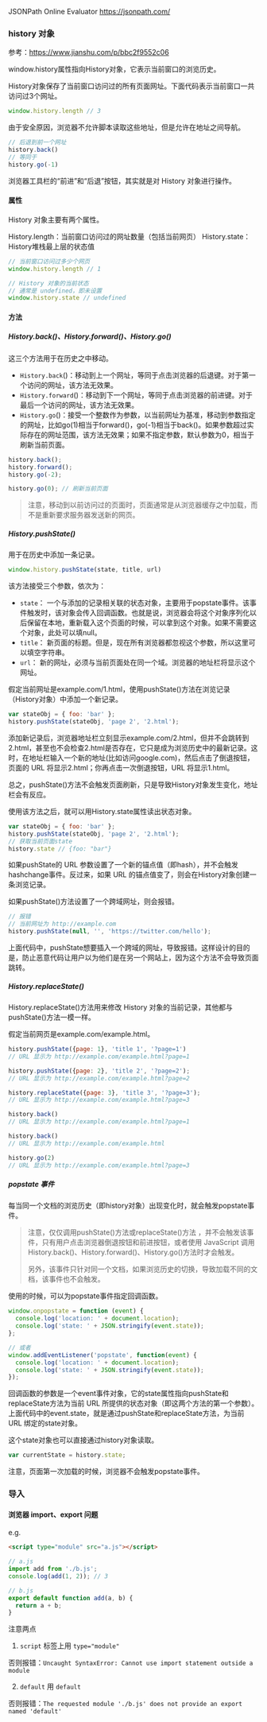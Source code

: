 JSONPath Online Evaluator <https://jsonpath.com/>

### history 对象

参考：<https://www.jianshu.com/p/bbc2f9552c06>

window.history属性指向History对象，它表示当前窗口的浏览历史。

History对象保存了当前窗口访问过的所有页面网址。下面代码表示当前窗口一共访问过3个网址。

```js
window.history.length // 3
```

由于安全原因，浏览器不允许脚本读取这些地址，但是允许在地址之间导航。

```js
// 后退到前一个网址
history.back()
// 等同于
history.go(-1)
```

浏览器工具栏的“前进”和“后退”按钮，其实就是对 History 对象进行操作。

#### 属性

History 对象主要有两个属性。

History.length：当前窗口访问过的网址数量（包括当前网页）
History.state：History堆栈最上层的状态值

```js
// 当前窗口访问过多少个网页
window.history.length // 1

// History 对象的当前状态
// 通常是 undefined，即未设置
window.history.state // undefined
```

#### 方法

##### History.back()、History.forward()、History.go()

这三个方法用于在历史之中移动。

+ `History.back`()：移动到上一个网址，等同于点击浏览器的后退键。对于第一个访问的网址，该方法无效果。
+ `History.forward`()：移动到下一个网址，等同于点击浏览器的前进键。对于最后一个访问的网址，该方法无效果。
+ `History.go`()：接受一个整数作为参数，以当前网址为基准，移动到参数指定的网址，比如go(1)相当于forward()，go(-1)相当于back()。如果参数超过实际存在的网址范围，该方法无效果；如果不指定参数，默认参数为0，相当于刷新当前页面。

```js
history.back();
history.forward();
history.go(-2); 

history.go(0); // 刷新当前页面
```

> 注意，移动到以前访问过的页面时，页面通常是从浏览器缓存之中加载，而不是重新要求服务器发送新的网页。

##### History.pushState()

用于在历史中添加一条记录。

```js
window.history.pushState(state, title, url)
```

该方法接受三个参数，依次为：

+ `state`： 一个与添加的记录相关联的状态对象，主要用于popstate事件。该事件触发时，该对象会传入回调函数。也就是说，浏览器会将这个对象序列化以后保留在本地，重新载入这个页面的时候，可以拿到这个对象。如果不需要这个对象，此处可以填null。
+ `title`： 新页面的标题。但是，现在所有浏览器都忽视这个参数，所以这里可以填空字符串。
+ `url`： 新的网址，必须与当前页面处在同一个域。浏览器的地址栏将显示这个网址。


假定当前网址是example.com/1.html，使用pushState()方法在浏览记录（History对象）中添加一个新记录。
```js
var stateObj = { foo: 'bar' };
history.pushState(stateObj, 'page 2', '2.html');
```
添加新记录后，浏览器地址栏立刻显示example.com/2.html，但并不会跳转到2.html，甚至也不会检查2.html是否存在，它只是成为浏览历史中的最新记录。这时，在地址栏输入一个新的地址(比如访问google.com)，然后点击了倒退按钮，页面的 URL 将显示2.html；你再点击一次倒退按钮，URL 将显示1.html。

总之，pushState()方法不会触发页面刷新，只是导致History对象发生变化，地址栏会有反应。

使用该方法之后，就可以用History.state属性读出状态对象。

```js
var stateObj = { foo: 'bar' };
history.pushState(stateObj, 'page 2', '2.html');
// 获取当前页面state
history.state // {foo: "bar"}
```

如果pushState的 URL 参数设置了一个新的锚点值（即hash），并不会触发hashchange事件。反过来，如果 URL 的锚点值变了，则会在History对象创建一条浏览记录。

如果pushState()方法设置了一个跨域网址，则会报错。
```js
// 报错
// 当前网址为 http://example.com
history.pushState(null, '', 'https://twitter.com/hello');
```
上面代码中，pushState想要插入一个跨域的网址，导致报错。这样设计的目的是，防止恶意代码让用户以为他们是在另一个网站上，因为这个方法不会导致页面跳转。

##### History.replaceState()

History.replaceState()方法用来修改 History 对象的当前记录，其他都与pushState()方法一模一样。

假定当前网页是example.com/example.html。

```js
history.pushState({page: 1}, 'title 1', '?page=1')
// URL 显示为 http://example.com/example.html?page=1

history.pushState({page: 2}, 'title 2', '?page=2');
// URL 显示为 http://example.com/example.html?page=2

history.replaceState({page: 3}, 'title 3', '?page=3');
// URL 显示为 http://example.com/example.html?page=3

history.back()
// URL 显示为 http://example.com/example.html?page=1

history.back()
// URL 显示为 http://example.com/example.html

history.go(2)
// URL 显示为 http://example.com/example.html?page=3
```
##### popstate 事件

每当同一个文档的浏览历史（即history对象）出现变化时，就会触发popstate事件。

> 注意，仅仅调用pushState()方法或replaceState()方法 ，并不会触发该事件，只有用户点击浏览器倒退按钮和前进按钮，或者使用 JavaScript 调用History.back()、History.forward()、History.go()方法时才会触发。
>
>另外，该事件只针对同一个文档，如果浏览历史的切换，导致加载不同的文档，该事件也不会触发。

使用的时候，可以为popstate事件指定回调函数。

```js
window.onpopstate = function (event) {
  console.log('location: ' + document.location);
  console.log('state: ' + JSON.stringify(event.state));
};

// 或者
window.addEventListener('popstate', function(event) {
  console.log('location: ' + document.location);
  console.log('state: ' + JSON.stringify(event.state));
});
```

回调函数的参数是一个event事件对象，它的state属性指向pushState和replaceState方法为当前 URL 所提供的状态对象（即这两个方法的第一个参数）。上面代码中的event.state，就是通过pushState和replaceState方法，为当前 URL 绑定的state对象。

这个state对象也可以直接通过history对象读取。
```js
var currentState = history.state;
```

注意，页面第一次加载的时候，浏览器不会触发popstate事件。


### 导入

#### 浏览器 import、export 问题

e.g. 

```html
<script type="module" src="a.js"></script>
```

```js
// a.js
import add from './b.js';
console.log(add(1, 2)); // 3
```

```js
// b.js
export default function add(a, b) {
  return a + b;
}
```

注意两点

1. `script` 标签上用 `type="module"`

  否则报错：`Uncaught SyntaxError: Cannot use import statement outside a module`

2. `default` 用 `default`

  否则报错：`The requested module './b.js' does not provide an export named 'default' `

